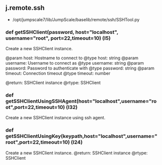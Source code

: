 ## j.remote.ssh

- /opt/jumpscale7/lib/JumpScale/baselib/remote/ssh/SSHTool.py

### def getSSHClient(password,  host="localhost", username="root", port=22,timeout=10) (l5)

Create a new SSHClient instance.

@param host: Hostname to connect to
@type host: string
@param username: Username to connect as
@type username: string
@param password: Password to authenticate with
@type password: string
@param timeout: Connection timeout
@type timeout: number

@return: SSHClient instance
@rtype: SSHClient

### def getSSHClientUsingSSHAgent(host="localhost",username="root",port=22,timeout=10) (l32)

Create a new SSHClient instance using ssh agent.

### def getSSHClientUsingKey(keypath,host="localhost",username="root",port=22,timeout=10) (l24)

Create a new SSHClient instance.
@return: SSHClient instance
@rtype: SSHClient


